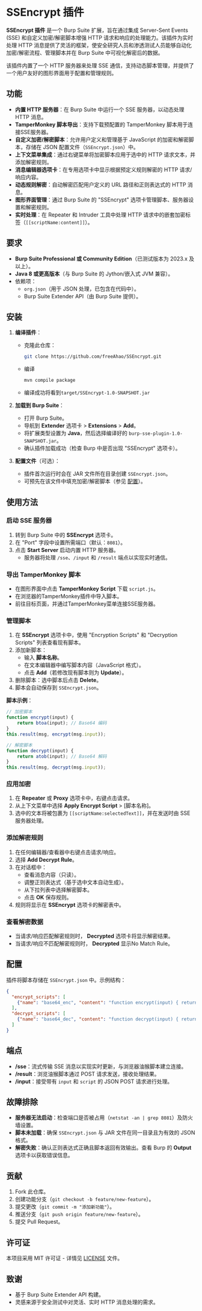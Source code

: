 # SSEncrypt 插件

**SSEncrypt 插件** 是一个 Burp Suite 扩展，旨在通过集成 Server-Sent Events (SSE) 和自定义加密/解密脚本增强 HTTP 请求和响应的处理能力。该插件为实时处理 HTTP 消息提供了灵活的框架，使安全研究人员和渗透测试人员能够自动化加密/解密流程、管理脚本并在 Burp Suite 中可视化解密后的数据。

该插件内置了一个 HTTP 服务器来处理 SSE 通信，支持动态脚本管理，并提供了一个用户友好的图形界面用于配置和管理规则。

## 功能

- **内置 HTTP 服务器**：在 Burp Suite 中运行一个 SSE 服务器，以动态处理 HTTP 消息。
- **TamperMonkey 脚本导出**：支持下载预配置的 TamperMonkey 脚本用于连接SSE服务器。
- **自定义加密/解密脚本**：允许用户定义和管理基于 JavaScript 的加密和解密脚本，存储在 JSON 配置文件（`SSEncrypt.json`）中。
- **上下文菜单集成**：通过右键菜单将加密脚本应用于选中的 HTTP 请求文本，并添加解密规则。
- **消息编辑器选项卡**：在专用选项卡中显示根据预定义规则解密的 HTTP 请求/响应内容。
- **动态规则解密**：自动解密匹配用户定义的 URL 路径和正则表达式的 HTTP 消息。
- **图形界面管理**：通过 Burp Suite 的 "SSEncrypt" 选项卡管理脚本、服务器设置和解密规则。
- **实时处理**：在 Repeater 和 Intruder 工具中处理 HTTP 请求中的嵌套加密标签（`[[scriptName:content]]`）。

## 要求

- **Burp Suite Professional 或 Community Edition**（已测试版本为 2023.x 及以上）。
- **Java 8 或更高版本**（与 Burp Suite 的 Jython/嵌入式 JVM 兼容）。
- 依赖项：
  - `org.json`（用于 JSON 处理，已包含在代码中）。
  - Burp Suite Extender API（由 Burp Suite 提供）。

## 安装

1. **编译插件**：
   - 克隆此仓库：
     ```bash
     git clone https://github.com/freeAhao/SSEncrypt.git
     ```
   - 编译
     ```bash
     mvn compile package
     ```
   - 编译成功将看到`target/SSEncrypt-1.0-SNAPSHOT.jar`

2. **加载到 Burp Suite**：
   - 打开 Burp Suite。
   - 导航到 **Extender** 选项卡 > **Extensions** > **Add**。
   - 将扩展类型设置为 **Java**，然后选择编译好的 `burp-sse-plugin-1.0-SNAPSHOT.jar`。
   - 确认插件加载成功（检查 Burp 中是否出现 "SSEncrypt" 选项卡）。

3. **配置文件**（可选）：
   - 插件首次运行时会在 JAR 文件所在目录创建 `SSEncrypt.json`。
   - 可预先在该文件中填充加密/解密脚本（参见 [配置](#配置)）。

## 使用方法

### 启动 SSE 服务器
1. 转到 Burp Suite 中的 **SSEncrypt** 选项卡。
2. 在 "Port" 字段中设置所需端口（默认：`8081`）。
3. 点击 **Start Server** 启动内置 HTTP 服务器。
   - 服务器将处理 `/sse`、`/input` 和 `/result` 端点以实现实时通信。

### 导出 TamperMonkey 脚本
- 在图形界面中点击 **TamperMonkey Script** 下载 `script.js`。
- 在浏览器的TamperMonkey插件中导入脚本。
- 前往目标页面，并通过TamperMonkey菜单连接SSE服务器。

### 管理脚本
1. 在 **SSEncrypt** 选项卡中，使用 "Encryption Scripts" 和 "Decryption Scripts" 列表查看现有脚本。
2. 添加新脚本：
   - 输入 **脚本名称**。
   - 在文本编辑器中编写脚本内容（JavaScript 格式）。
   - 点击 **Add**（若修改现有脚本则为 **Update**）。
3. 删除脚本：选中脚本后点击 **Delete**。
4. 脚本会自动保存到 `SSEncrypt.json`。

**脚本示例**：
```javascript
// 加密脚本
function encrypt(input) {
    return btoa(input); // Base64 编码
}
this.result(msg, encrypt(msg.input));
```

```javascript
// 解密脚本
function decrypt(input) {
    return atob(input); // Base64 解码
}
this.result(msg, decrypt(msg.input));
```

### 应用加密
1. 在 **Repeater** 或 **Proxy** 选项卡中，右键点击请求。
2. 从上下文菜单中选择 **Apply Encrypt Script** > [脚本名称]。
3. 选中的文本将被包裹为 `[[scriptName:selectedText]]`，并在发送时由 SSE 服务器处理。

### 添加解密规则
1. 在任何编辑器/查看器中右键点击请求/响应。
2. 选择 **Add Decrypt Rule**。
3. 在对话框中：
   - 查看消息内容（只读）。
   - 调整正则表达式（基于选中文本自动生成）。
   - 从下拉列表中选择解密脚本。
   - 点击 **OK** 保存规则。
4. 规则将显示在 **SSEncrypt** 选项卡的解密表中。

### 查看解密数据
- 当请求/响应匹配解密规则时， **Decrypted** 选项卡将显示解密结果。
- 当请求/响应不匹配解密规则时， **Decrypted** 显示No Match Rule。

## 配置

插件将脚本存储在 `SSEncrypt.json` 中。示例结构：
```json
{
  "encrypt_scripts": [
    {"name": "base64_enc", "content": "function encrypt(input) { return btoa(input); } this.result(msg, encrypt(msg.input));"}
  ],
  "decrypt_scripts": [
    {"name": "base64_dec", "content": "function decrypt(input) { return atob(input); } this.result(msg, decrypt(msg.input));"}
  ]
}
```

## 端点

- **/sse**：流式传输 SSE 消息以实现实时更新，与浏览器油猴脚本建立连接。
- **/result**：浏览油猴脚本通过 POST 请求发送，接收处理结果。
- **/input**：接受带有 `input` 和 `script` 的 JSON POST 请求进行处理。

## 故障排除

- **服务器无法启动**：检查端口是否被占用（`netstat -an | grep 8081`）及防火墙设置。
- **脚本未加载**：确保 `SSEncrypt.json` 与 JAR 文件在同一目录且为有效的 JSON 格式。
- **解密失败**：确认正则表达式正确且脚本返回有效输出。查看 Burp 的 **Output** 选项卡以获取错误信息。

## 贡献

1. Fork 此仓库。
2. 创建功能分支（`git checkout -b feature/new-feature`）。
3. 提交更改（`git commit -m "添加新功能"`）。
4. 推送分支（`git push origin feature/new-feature`）。
5. 提交 Pull Request。

## 许可证

本项目采用 MIT 许可证 - 详情见 [LICENSE](LICENSE) 文件。

## 致谢

- 基于 Burp Suite Extender API 构建。
- 灵感来源于安全测试中对灵活、实时 HTTP 消息处理的需求。

